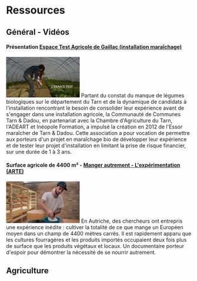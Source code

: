 # Ressources

## Général - Vidéos

#### Présentation [Espace Test Agricole de Gaillac (installation maraîchage)](https://www.youtube.com/watch?v=io1sb2Xjzmc&feature=youtu.be&t=48)
<img src="images/gaillac.png?raw=true" alt="Gaillac, espace test" width="200"/>
Partant du constat du manque de légumes biologiques sur le département du Tarn et de la dynamique de candidats à l'installation rencontrant le besoin de consolider leur expérience avant de s'engager dans une installation agricole, la Communauté de Communes Tarn & Dadou, en partenariat avec la Chambre d'Agriculture du Tarn, l'ADEART et Inéopole Formation, a impulsé la création en 2012 de l'Essor maraîcher de Tarn & Dadou. Cette association a pour vocation de permettre aux porteurs d'un projet en maraîchage bio de développer leur expérience et de tester leur projet d'installation en limitant la prise de risque financier, sur une durée de 1 à 3 ans.

#### Surface agricole de 4400 m² - [Manger autrement - L'expérimentation (ARTE)](https://www.arte.tv/fr/videos/086137-000-A/manger-autrement-l-experimentation/)
<img src="images/arte-4400m2.jfif?raw=true" alt="Manger Autrement" width="200"/>
En Autriche, des chercheurs ont entrepris une expérience inédite : cultiver la totalité de ce que mange un Européen moyen 
dans un champ de 4400 mètres carrés. Il est rapidement apparu que les cultures fourragères et les produits importés 
occupaient deux fois plus de surface que les produits végétaux et locaux. Un documentaire porteur d'espoir pour démontrer 
la nécessité de se nourrir autrement.




## Agriculture
